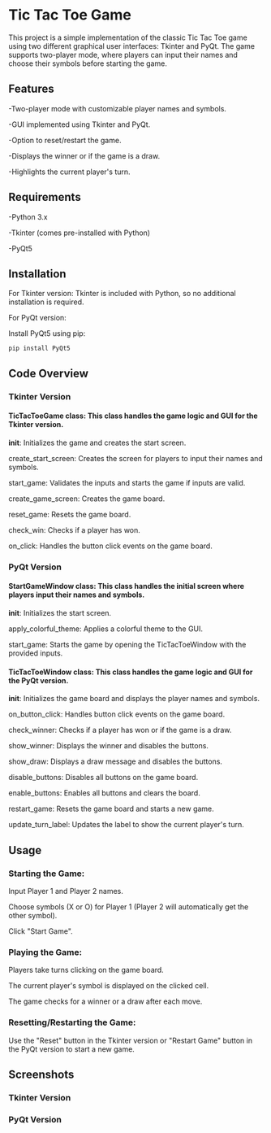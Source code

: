 # **Tic Tac Toe Game**
This project is a simple implementation of the classic Tic Tac Toe game using two different graphical user interfaces: Tkinter and PyQt. The game supports two-player mode, where players can input their names and choose their symbols before starting the game.

## Features
-Two-player mode with customizable player names and symbols.

-GUI implemented using Tkinter and PyQt.

-Option to reset/restart the game.

-Displays the winner or if the game is a draw.

-Highlights the current player's turn.

## Requirements
-Python 3.x

-Tkinter (comes pre-installed with Python)

-PyQt5

## Installation
For Tkinter version:
Tkinter is included with Python, so no additional installation is required.

For PyQt version:

Install PyQt5 using pip:

<code>pip install PyQt5 </code>


## Code Overview
### Tkinter Version
#### TicTacToeGame class: This class handles the game logic and GUI for the Tkinter version.

__init__: Initializes the game and creates the start screen.

create_start_screen: Creates the screen for players to input their names and symbols.

start_game: Validates the inputs and starts the game if inputs are valid.

create_game_screen: Creates the game board.

reset_game: Resets the game board.

check_win: Checks if a player has won.

on_click: Handles the button click events on the game board.

### PyQt Version

#### StartGameWindow class: This class handles the initial screen where players input their names and symbols.

__init__: Initializes the start screen.

apply_colorful_theme: Applies a colorful theme to the GUI.

start_game: Starts the game by opening the TicTacToeWindow with the provided inputs.

#### TicTacToeWindow class: This class handles the game logic and GUI for the PyQt version.

__init__: Initializes the game board and displays the player names and symbols.

on_button_click: Handles button click events on the game board.

check_winner: Checks if a player has won or if the game is a draw.

show_winner: Displays the winner and disables the buttons.

show_draw: Displays a draw message and disables the buttons.

disable_buttons: Disables all buttons on the game board.

enable_buttons: Enables all buttons and clears the board.

restart_game: Resets the game board and starts a new game.

update_turn_label: Updates the label to show the current player's turn.

## Usage
### Starting the Game:

Input Player 1 and Player 2 names.

Choose symbols (X or O) for Player 1 (Player 2 will automatically get the other symbol).

Click "Start Game".

### Playing the Game:

Players take turns clicking on the game board.

The current player's symbol is displayed on the clicked cell.

The game checks for a winner or a draw after each move.

### Resetting/Restarting the Game:

Use the "Reset" button in the Tkinter version or "Restart Game" button in the PyQt version to start a new game.

## Screenshots
### Tkinter Version






### PyQt Version




